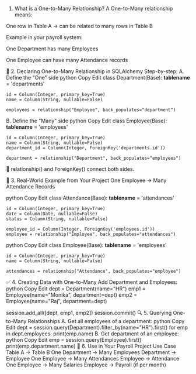  1. What is a One-to-Many Relationship?
A One-to-Many relationship means:

One row in Table A → can be related to many rows in Table B

Example in your payroll system:

One Department has many Employees

One Employee can have many Attendance records

🔸 2. Declaring One-to-Many Relationship in SQLAlchemy
Step-by-step:
A. Define the "One" side
python
Copy
Edit
class Department(Base):
    __tablename__ = 'departments'

    id = Column(Integer, primary_key=True)
    name = Column(String, nullable=False)

    employees = relationship("Employee", back_populates="department")
B. Define the "Many" side
python
Copy
Edit
class Employee(Base):
    __tablename__ = 'employees'

    id = Column(Integer, primary_key=True)
    name = Column(String, nullable=False)
    department_id = Column(Integer, ForeignKey('departments.id'))

    department = relationship("Department", back_populates="employees")
🔁 relationship() and ForeignKey() connect both sides.

🔹 3. Real-World Example from Your Project
One Employee → Many Attendance Records

python
Copy
Edit
class Attendance(Base):
    __tablename__ = 'attendances'

    id = Column(Integer, primary_key=True)
    date = Column(Date, nullable=False)
    status = Column(String, nullable=False)

    employee_id = Column(Integer, ForeignKey('employees.id'))
    employee = relationship("Employee", back_populates="attendances")
python
Copy
Edit
class Employee(Base):
    __tablename__ = 'employees'

    id = Column(Integer, primary_key=True)
    name = Column(String, nullable=False)

    attendances = relationship("Attendance", back_populates="employee")
✅ 4. Creating Data with One-to-Many
Add Department and Employees:
python
Copy
Edit
dept = Department(name="HR")
emp1 = Employee(name="Monika", department=dept)
emp2 = Employee(name="Raj", department=dept)

session.add_all([dept, emp1, emp2])
session.commit()
🔍 5. Querying One-to-Many Relationships
A. Get all employees of a department:
python
Copy
Edit
dept = session.query(Department).filter_by(name="HR").first()
for emp in dept.employees:
    print(emp.name)
B. Get department of an employee:
python
Copy
Edit
emp = session.query(Employee).first()
print(emp.department.name)
🔧 6. Use in Your Payroll Project
Use Case	Table A → Table B
One Department → Many Employees	Department → Employee
One Employee → Many Attendances	Employee → Attendance
One Employee → Many Salaries	Employee → Payroll (if per month)



